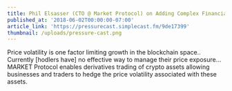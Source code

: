 ```yaml
---
title: Phil Elsasser (CTO @ Market Protocol) on Adding Complex Financial Instruments, Concerns About Central Exchanges with Market Protocol 
published_at: '2018-06-02T00:00:00-07:00'
article_link: 'https://pressurecast.simplecast.fm/9de17399'
thumbnail: /uploads/pressure-cast.png
---
```

Price volatility is one factor limiting growth in the blockchain space.. Currently [hodlers have] no effective way to manage their price exposure… MARKET Protocol enables derivatives trading of crypto assets allowing businesses and traders to hedge the price volatility associated with these assets.
